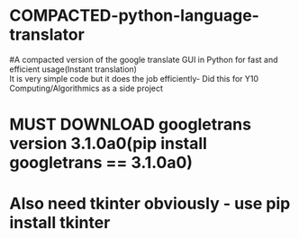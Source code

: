 # COMPACTED-python-language-translator
#A compacted version of the google translate GUI in Python for fast and efficient usage(Instant translation)     
It is very simple code but it does the job efficiently-
Did this for Y10 Computing/Algorithmics as a side project
# MUST DOWNLOAD googletrans version 3.1.0a0(pip install googletrans == 3.1.0a0)
# Also need tkinter obviously - use pip install tkinter
